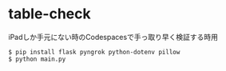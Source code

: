 # table-check

iPadしか手元にない時のCodespacesで手っ取り早く検証する時用

```
$ pip install flask pyngrok python-dotenv pillow
$ python main.py
```
